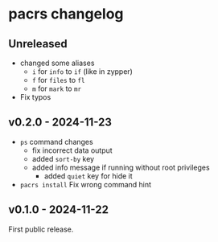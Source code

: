 # pacrs changelog

## Unreleased

- changed some aliases
  - `i` for `info` to `if` (like in zypper)
  - `f` for `files` to `fl`
  - `m` for `mark` to `mr`
- Fix typos

## v0.2.0 - 2024-11-23

- `ps` command changes
  - fix incorrect data output
  - added `sort-by` key
  - added info message if running without root privileges
    - added `quiet` key for hide it
- `pacrs install` Fix wrong command hint

## v0.1.0 - 2024-11-22

First public release.

